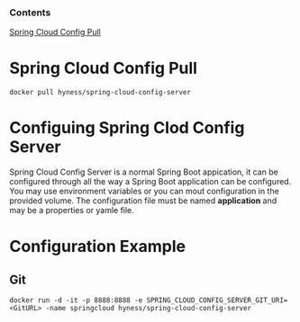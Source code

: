 
### Contents

[Spring Cloud Config Pull](#spring-cloud-pull)<br/>


<a name=spring-cloud-pull></a>
# Spring Cloud Config Pull

```
docker pull hyness/spring-cloud-config-server
```

# Configuing Spring Clod Config Server
Spring Cloud Config Server is a normal Spring Boot appication, it can be configured through all the way a Spring Boot application can be configured. You may use environment variables or you can mout configuration in the provided volume. The configuration file must be named **application** and may be a properties or yamle file.

# Configuration Example

## Git 

```
docker run -d -it -p 8888:8888 -e SPRING_CLOUD_CONFIG_SERVER_GIT_URI=<GitURL> -name springcloud hyness/spring-cloud-config-server
```

